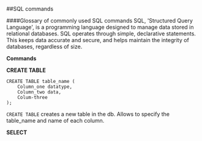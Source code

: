 ##SQL commands

####Glossary of commonly used SQL commands
SQL, 'Structured Query Language', is a programming language designed to manage data stored in relational databases. SQL operates through simple, declarative statements. This keeps data accurate and secure, and helps maintain the integrity of databases, regardless of size.

**Commands**

**CREATE TABLE**
```
CREATE TABLE table_name (
    Column_one datatype,
    Column_two data,
    Colum-three 
);

```

```CREATE TABLE``` creates a new table in the db. Allows to specify the table_name and name of each column.

**SELECT**

